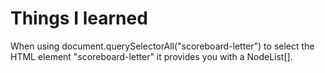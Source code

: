 # Things I learned

  When using document.querySelectorAll("scoreboard-letter") to select the HTML element "scoreboard-letter" it provides you with a NodeList[]. 